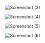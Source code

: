 ![Screenshot (3)](https://github.com/user-attachments/assets/800abcad-d4ce-4c77-8d76-996de04f179b)

![Screenshot (4)](https://github.com/user-attachments/assets/6b9480af-8f5f-4436-bf64-b21167e0f13b)

![Screenshot (5)](https://github.com/user-attachments/assets/483d7f61-96fb-4692-b706-59def2197ac9)

![Screenshot (6)](https://github.com/user-attachments/assets/f9f1aed2-05c5-4e4b-9549-552cc3f50059)
